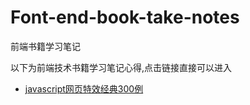 # Font-end-book-take-notes
前端书籍学习笔记

以下为前端技术书籍学习笔记心得,点击链接直接可以进入

* [javascript网页特效经典300例](01javascript网页特效经典300例/REAME.md)
